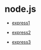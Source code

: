 # node.js

+ [express1](https://github.com/kimminwyk/Study-notes/blob/Language-code/node.js/_express/express1.js)

+ [express2](https://github.com/kimminwyk/Study-notes/blob/Language-code/node.js/_express/express2.js)

+ [express3](https://github.com/kimminwyk/Study-notes/blob/Language-code/node.js/_express/express3.js)